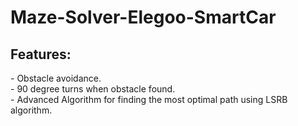 # Maze-Solver-Elegoo-SmartCar

<h2>Features:</h2>
<p>
- Obstacle avoidance.<br>
- 90 degree turns when obstacle found.<br>
- Advanced Algorithm for finding the most optimal path using LSRB algorithm.<br>
</p>
